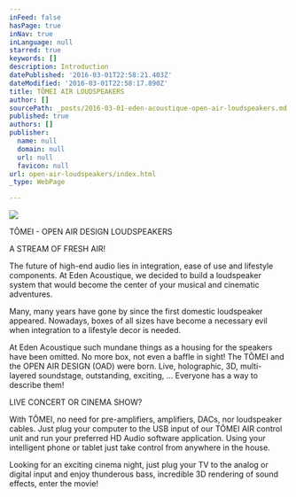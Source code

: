 ```yaml
---
inFeed: false
hasPage: true
inNav: true
inLanguage: null
starred: true
keywords: []
description: Introduction
datePublished: '2016-03-01T22:58:21.403Z'
dateModified: '2016-03-01T22:58:17.890Z'
title: TÔMEI AIR LOUDSPEAKERS
author: []
sourcePath: _posts/2016-03-01-eden-acoustique-open-air-loudspeakers.md
published: true
authors: []
publisher:
  name: null
  domain: null
  url: null
  favicon: null
url: open-air-loudspeakers/index.html
_type: WebPage

---
```

![](https://the-grid-user-content.s3-us-west-2.amazonaws.com/7fa490f5-12b5-476c-9548-9ec0a1a9986b.jpg)

TÔMEI - OPEN AIR DESIGN LOUDSPEAKERS

A STREAM OF FRESH AIR!

The future of high-end audio lies in integration, ease of use and lifestyle components. At Eden Acoustique, we decided to build a loudspeaker system that would become the center of your musical and cinematic adventures.

Many, many years have gone by since the first domestic loudspeaker appeared. Nowadays, boxes of all sizes have become a necessary evil when integration to a lifestyle decor is needed. 

At Eden Acoustique such mundane things as a housing for the speakers have been omitted. No more box, not even a baffle in sight! The TÔMEI and the OPEN AIR DESIGN (OAD) were born. Live, holographic, 3D, multi-layered soundstage, outstanding, exciting, ... Everyone has a way to describe them!

LIVE CONCERT OR CINEMA SHOW?

With TÔMEI, no need for pre-amplifiers, amplifiers, DACs, nor loudspeaker cables. Just plug your computer to the USB input of our TÔMEI AIR control unit and run your preferred HD Audio software application. Using your intelligent phone or tablet just take control from anywhere in the house.

Looking for an exciting cinema night, just plug your TV to the analog or digital input and enjoy thunderous bass, incredible 3D rendering of sound effects, enter the movie!